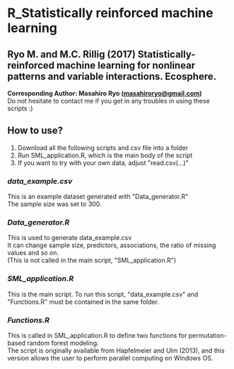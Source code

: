 # R_Statistically reinforced machine learning
  
## **Ryo M. and M.C. Rillig (2017) Statistically-reinforced machine learning for nonlinear patterns and variable interactions. Ecosphere.**


**Corresponding Author: Masahiro Ryo (masahiroryo@gmail.com)**  
  Do not hesitate to contact me if you get in any troubles in using these scripts :)

## **How to use?**
1. Download all the following scripts and csv file into a folder
2. Run SML_application.R, which is the main body of the script
3. If you want to try with your own data, adjust "read.csv(...)"
     
     
    
### *data_example.csv*   
 This is an example dataset generated with "Data_generator.R"   
 The sample size was set to 300.   
   
### *Data_generator.R*   
 This is used to generate data_example.csv   
 It can change sample size, predictors, associations, the ratio of missing values and so on.   
 (This is not called in the main script, "SML_application.R")   
    
### *SML_application.R*   
 This is the main script. To run this script, "data_example.csv" and "Functions.R" must be contained in the same folder.   
   
### *Functions.R*  
 This is called in SML_application.R to define two functions for permutation-based random forest modeling.  
 The script is originally available from Hapfelmeier and Ulm (2013), and this version allows the user to perform parallel computing on Windows OS. 
